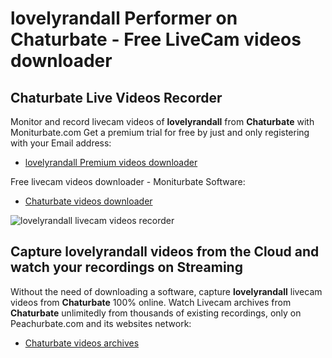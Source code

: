 # lovelyrandall Performer on Chaturbate - Free LiveCam videos downloader

## Chaturbate Live Videos Recorder

Monitor and record livecam videos of **lovelyrandall** from **Chaturbate** with Moniturbate.com
Get a premium trial for free by just and only registering with your Email address:
* [lovelyrandall Premium videos downloader](https://moniturbate.com/request-demo-licence-key.html)

Free livecam videos downloader - Moniturbate Software:
* [Chaturbate videos downloader](https://moniturbate.com/moniturbate-download-software.html)

![lovelyrandall livecam videos recorder](https://peachurnet.com/templates/moniturbate-software.png)


## Capture lovelyrandall videos from the Cloud and watch your recordings on Streaming

Without the need of downloading a software, capture **lovelyrandall** livecam videos from **Chaturbate** 100% online.
Watch Livecam archives from **Chaturbate** unlimitedly from thousands of existing recordings, only on Peachurbate.com and its websites network:
* [Chaturbate videos archives](https://peachurnet.com/)
